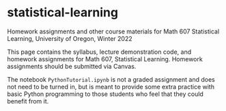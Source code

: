 # statistical-learning
Homework assignments and other course materials for Math 607 Statistical Learning, University of Oregon, Winter 2022

This page contains the syllabus, lecture demonstration code, and homework assignments for Math 607, Statistical Learning. Homework assignments should be submitted via Canvas. 

The notebook `PythonTutorial.ipynb` is not a graded assignment and does not need to be turned in, but is meant to provide some extra practice with basic Python programming to those students who feel that they could benefit from it.
